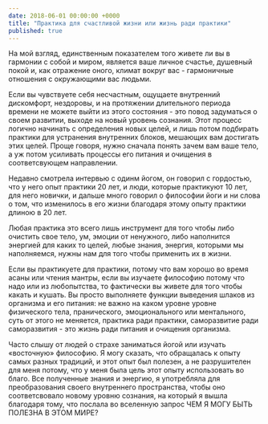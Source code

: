 ```yaml
---
date: 2018-06-01 00:00:00 +0000
title: "Практика для счастливой жизни или жизнь ради практики"
published: true
---
```

На мой взгляд, единственным показателем того живете ли вы в гармонии с собой и миром, является ваше личное счастье, душевный покой и, как отражение оного, климат вокруг вас - гармоничные отношения с окружающими вас людьми.

Если вы чувствуете себя несчастным, ощущаете внутренний дискомфорт, нездоровы, и на протяжении длительного периода времени не можете выйти из этого состояния - это повод задуматься о своем развитии, выходе на новый уровень сознания. Этот процесс логично начинать с определения новых целей, и лишь потом подбирать практики для устранения внутренних блоков, мешающих вам достигать этих целей. Проще говоря, нужно сначала понять зачем вам ваше тело, а уж потом усиливать процессы его питания и очищения в соответсвующем направлении.

Недавно смотрела интервью с одинм йогом, он говорил с гордостью, что у него опыт практики 20 лет, и люди, которые практикуют 10 лет, для него новички, и дальше много говорил о философии йоги и ни слова о том, что изменилось в его жизни благодаря этому опыту практики длиною в 20 лет.

Любая практика это всего лишь инструмент для того чтобы либо очистить свое тело, ум, эмоции от ненужного, либо наполнится энергией для каких то целей, любые знания, энергия, которыми мы наполняемся, нужны нам для того чтобы применить их в жизни. 

Если вы практикуете для практики, потому что вам хорошо во время асаны или чтения мантры, если вы изучаете философию потому что надо или из любопытства, то фактически вы живете для того чтобы какать и кушать.
Вы просто выполняете функции выведения шлаков из организма и его питания: не важно на каком уровне уровне физического тела, пранического, эмоционального или ментального, суть от этого не меняется, практика ради практики, саморазвитие ради саморазвития - это жизнь ради питания и очищения организма.

Часто слышу от людей о страхе заниматься йогой или изучать «восточную» философию. Я могу сказать, что обращалась к опыту самых разных традиций, и этот опыт был полезен, а не разрушителен для меня потому, что у меня была цель этот опыту использовать во благо. Все полученные знания и энергию, я употребляла для преобразования своего внутреннего пространства, чтобы оно соответсвовало новому уровню сознания, на который я вышла благодаря тому, что послала во вселенную запрос ЧЕМ Я МОГУ БЫТЬ ПОЛЕЗНА В ЭТОМ МИРЕ?
